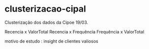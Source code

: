 # clusterizacao-cipal

Clusterização dos dados da Cipoe 19/03. 

Recencia x ValorTotal
Recencia x Frequência 
Frequência x ValorTotal
 

motivo de estudo : insight de clientes valiosos
